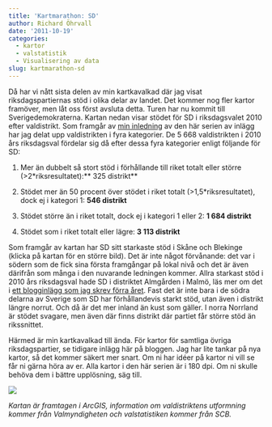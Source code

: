 ```yaml
---
title: 'Kartmarathon: SD'
author: Richard Öhrvall
date: '2011-10-19'
categories:
  - kartor
  - valstatistik
  - Visualisering av data
slug: kartmarathon-sd
---
```


Då har vi nått sista delen av min kartkavalkad där jag visat riksdagspartiernas stöd i olika delar av landet. Det kommer nog fler kartor framöver, men låt oss först avsluta detta. Turen har nu kommit till Sverigedemokraterna. Kartan nedan visar stödet för SD i riksdagsvalet 2010 efter valdistrikt. Som framgår av [min inledning](https://richardohrvall.rbind.io/2011/10/kartmarathon/) av den här serien av inlägg har jag delat upp valdistrikten i fyra kategorier. De 5 668 valdistrikten i 2010 års riksdagsval fördelar sig då efter dessa fyra kategorier enligt följande för SD:

  1. Mer än dubbelt så stort stöd i förhållande till riket totalt eller större (>2*riksresultatet):** 325 distrikt**

  2. Stödet mer än 50 procent över stödet i riket totalt (>1,5*riksresultatet), dock ej i kategori 1: **546 distrikt**

  3. Stödet större än i riket totalt, dock ej i kategori 1 eller 2: **1 684 distrikt**

  4. Stödet som i riket totalt eller lägre: **3 113 distrikt**

Som framgår av kartan har SD sitt starkaste stöd i Skåne och Blekinge (klicka på kartan för en större bild). Det är inte något förvånande: det var i södern som de fick sina första framgångar på lokal nivå och det är även därifrån som många i den nuvarande ledningen kommer. Allra starkast stöd i 2010 års riksdagsval hade SD i distriktet Almgården i Malmö, läs mer om det i [ett blogginlägg som jag skrev förra året](https://richardohrvall.rbind.io/2010/11/sds-starkaste-faste/). Fast det är inte bara i de södra delarna av Sverige som SD har förhållandevis starkt stöd, utan även i distrikt längre norrut. Och då är det mer inland än kust som gäller. I norra Norrland är stödet svagare, men även där finns distrikt där partiet får större stöd än rikssnittet.

Härmed är min kartkavalkad till ända. För kartor för samtliga övriga riksdagspartier, se tidigare inlägg här på bloggen. Jag har lite tankar på nya kartor, så det kommer säkert mer snart. Om ni har idéer på kartor ni vill se får ni gärna höra av er. Alla kartor i den här serien är i 180 dpi. Om ni skulle behöva dem i bättre upplösning, säg till.

![](/img/wp/ri2010_sd.jpg)

_Kartan är framtagen i ArcGIS, information om valdistriktens utformning kommer från Valmyndigheten och valstatistiken kommer från SCB._
